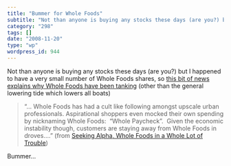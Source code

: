 ```yaml
---
title: "Bummer for Whole Foods"
subtitle: "Not than anyone is buying any stocks these days (are you?) but I happened to have a very small numbe..."
category: "298"
tags: []
date: "2008-11-20"
type: "wp"
wordpress_id: 944
---
```

Not than anyone is buying any stocks these days (are you?) but I happened to have a very small number of Whole Foods shares, so [this bit of news explains why Whole Foods have been tanking](http://seekingalpha.com/article/105807-whole-foods-in-a-whole-lot-of-trouble) (other than the general lowering tide which lowers all boats)
> “… Whole Foods has had a cult like following amongst upscale urban
professionals. Aspirational shoppers even mocked their own spending by
nicknaming Whole Foods:  “Whole Paycheck”.  Given the economic
instability though, customers are staying away from Whole Foods in
droves….” (from [Seeking Alpha, Whole Foods in a Whole Lot of Trouble](http://seekingalpha.com/article/105807-whole-foods-in-a-whole-lot-of-trouble))

Bummer…